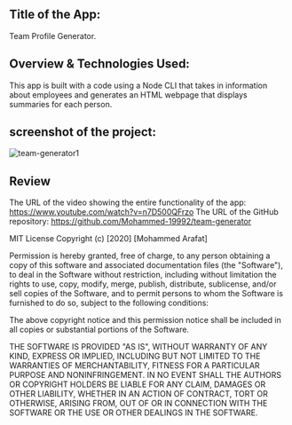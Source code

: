 ## Title of the App:
Team Profile Generator.

## Overview & Technologies Used:
This app is built with a code using a Node CLI that takes in information about employees and generates an HTML webpage that displays summaries for each person. 

## screenshot of the project:

![team-generator1](https://user-images.githubusercontent.com/67847324/96817976-889bfb00-13ee-11eb-93ca-c9c73593bccf.gif)

## Review
The URL of the video showing the entire functionality of the app: https://www.youtube.com/watch?v=n7D500QFrzo
The URL of the GitHub repository: https://github.com/Mohammed-19992/team-generator


MIT License
Copyright (c) [2020] [Mohammed Arafat]

Permission is hereby granted, free of charge, to any person obtaining a copy of this software and associated documentation files (the "Software"), to deal in the Software without restriction, including without limitation the rights to use, copy, modify, merge, publish, distribute, sublicense, and/or sell copies of the Software, and to permit persons to whom the Software is furnished to do so, subject to the following conditions:

The above copyright notice and this permission notice shall be included in all copies or substantial portions of the Software.

THE SOFTWARE IS PROVIDED "AS IS", WITHOUT WARRANTY OF ANY KIND, EXPRESS OR IMPLIED, INCLUDING BUT NOT LIMITED TO THE WARRANTIES OF MERCHANTABILITY, FITNESS FOR A PARTICULAR PURPOSE AND NONINFRINGEMENT. IN NO EVENT SHALL THE AUTHORS OR COPYRIGHT HOLDERS BE LIABLE FOR ANY CLAIM, DAMAGES OR OTHER LIABILITY, WHETHER IN AN ACTION OF CONTRACT, TORT OR OTHERWISE, ARISING FROM, OUT OF OR IN CONNECTION WITH THE SOFTWARE OR THE USE OR OTHER DEALINGS IN THE SOFTWARE.


